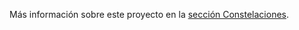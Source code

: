 <html><body><p>Más información sobre este proyecto en la <a href="http://firebirds.com.ar/~juanjo/wordpress/proyectos/kit-de-plug-ins-para-gimp-generador-de-diagramas-de-constelaciones-psk-y-qam/">sección Constelaciones</a>.</p></body></html>